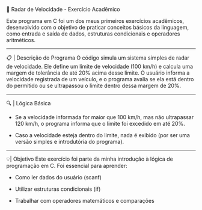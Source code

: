 🚗  Radar de Velocidade - Exercício Acadêmico

Este programa em C foi um dos meus primeiros exercícios acadêmicos, desenvolvido com o objetivo de praticar conceitos básicos da linguagem, como entrada e saída de dados, estruturas condicionais e operadores aritméticos.

---

📋 | Descrição do Programa
O código simula um sistema simples de radar de velocidade. Ele define um limite de velocidade (100 km/h) e calcula uma margem de tolerância de até 20% acima desse limite. O usuário informa a velocidade registrada de um veículo, e o programa avalia se ela está dentro do permitido ou se ultrapassou o limite dentro dessa margem de 20%.

---

🔍 | Lógica Básica
* Se a velocidade informada for maior que 100 km/h, mas não ultrapassar 120 km/h, o programa informa que o limite foi excedido em até 20%.

* Caso a velocidade esteja dentro do limite, nada é exibido (por ser uma versão simples e introdutória do programa).

---

💡| Objetivo
Este exercício foi parte da minha introdução à lógica de programação em C. Foi essencial para aprender:

* Como ler dados do usuário (scanf)

* Utilizar estruturas condicionais (if)

* Trabalhar com operadores matemáticos e comparações
